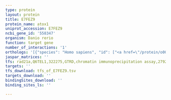 ```yaml
---
type: protein
layout: protein
title: E7FEZ9
protein_name: atox1
uniprot_accession: E7FEZ9
ncbi_gene_id: '558347'
organism: Danio rerio
function: target gene
number_of_interactions: '1'
orthologs: '[{"species": "Homo sapiens", "id": ["<a href=\"/protein/o00244\">O00244</a>"]}, {"species": "Mus musculus", "id": ["<a href=\"/protein/o08997\">O08997</a>"]}, {"species": "Rattus norvegicus", "id": ["<a href=\"/protein/q9wuc4\">Q9WUC4</a>"]}, {"species": "Drosophila melanogaster", "id": ["Q95RR1"]}]'
jaspar_matrices: ''
tfs: rad21a,Q6TEL1,322275,GTRD,chromatin immunoprecipitation assay,27924024%5Buid%5D,No
targets: ''
tfs_download: tfs_of_E7FEZ9.tsv
targets_download: ''
bindingSites_download: ''
binding_sites_ls: ''

---
```

